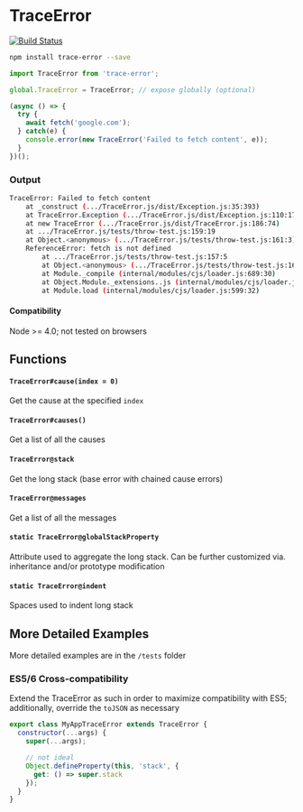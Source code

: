 # TraceError
[![Build Status](https://travis-ci.org/mathew-kurian/TraceError.js.svg?branch=master)](https://travis-ci.org/bluejamesbond/TraceError.js)

```bash
npm install trace-error --save
```

```js
import TraceError from 'trace-error';

global.TraceError = TraceError; // expose globally (optional)

(async () => {
  try {
    await fetch('google.com');
  } catch(e) {
    console.error(new TraceError('Failed to fetch content', e));
  }
})();
```

### Output 
```bash
TraceError: Failed to fetch content
    at _construct (.../TraceError.js/dist/Exception.js:35:393)
    at TraceError.Exception (.../TraceError.js/dist/Exception.js:110:17)
    at new TraceError (.../TraceError.js/dist/TraceError.js:186:74)
    at .../TraceError.js/tests/throw-test.js:159:19
    at Object.<anonymous> (.../TraceError.js/tests/throw-test.js:161:3)
    ReferenceError: fetch is not defined
        at .../TraceError.js/tests/throw-test.js:157:5
        at Object.<anonymous> (.../TraceError.js/tests/throw-test.js:161:3)
        at Module._compile (internal/modules/cjs/loader.js:689:30)
        at Object.Module._extensions..js (internal/modules/cjs/loader.js:700:10)
        at Module.load (internal/modules/cjs/loader.js:599:32)
```

#### Compatibility
Node >= 4.0; not tested on browsers

## Functions

#### `TraceError#cause(index = 0)`
Get the cause at the specified `index`

#### `TraceError#causes()`
Get a list of all the causes

#### `TraceError@stack`
Get the long stack (base error with chained cause errors)

#### `TraceError@messages`
Get a list of all the messages

#### `static TraceError@globalStackProperty`
Attribute used to aggregate the long stack. Can be further customized via. inheritance and/or prototype modification

#### `static TraceError@indent`
Spaces used to indent long stack

## More Detailed Examples

More detailed examples are in the `/tests` folder

### ES5/6 Cross-compatibility
Extend the TraceError as such in order to maximize compatibility with ES5; additionally, override the `toJSON` as necessary

```js
export class MyAppTraceError extends TraceError {
  constructor(...args) {
    super(...args);

    // not ideal
    Object.defineProperty(this, 'stack', {
      get: () => super.stack
    });
  }
}
```